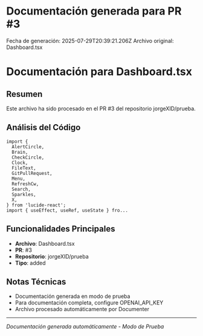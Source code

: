 # Documentación generada para PR #3

Fecha de generación: 2025-07-29T20:39:21.206Z
Archivo original: Dashboard.tsx

# Documentación para Dashboard.tsx

## Resumen
Este archivo ha sido procesado en el PR #3 del repositorio jorgeXID/prueba.

## Análisis del Código
```
import {
  AlertCircle,
  Brain,
  CheckCircle,
  Clock,
  FileText,
  GitPullRequest,
  Menu,
  RefreshCw,
  Search,
  Sparkles,
  X,
} from 'lucide-react';
import { useEffect, useRef, useState } fro...
```

## Funcionalidades Principales
- **Archivo**: Dashboard.tsx
- **PR**: #3
- **Repositorio**: jorgeXID/prueba
- **Tipo**: added

## Notas Técnicas
- Documentación generada en modo de prueba
- Para documentación completa, configure OPENAI_API_KEY
- Archivo procesado automáticamente por Documenter

---
*Documentación generada automáticamente - Modo de Prueba*